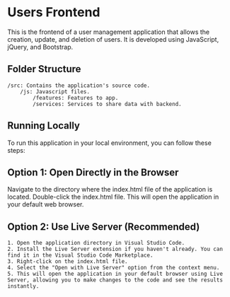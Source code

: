 # Users Frontend

This is the frontend of a user management application that allows the creation, update, and deletion of users. It is developed using JavaScript, jQuery, and Bootstrap.

## Folder Structure

    /src: Contains the application's source code.
        /js: Javascript files.
            /features: Features to app.
            /services: Services to share data with backend.

## Running Locally

To run this application in your local environment, you can follow these steps:

## Option 1: Open Directly in the Browser

Navigate to the directory where the index.html file of the application is located.
Double-click the index.html file.
This will open the application in your default web browser.

## Option 2: Use Live Server (Recommended)

    1. Open the application directory in Visual Studio Code.
    2. Install the Live Server extension if you haven't already. You can find it in the Visual Studio Code Marketplace.
    3. Right-click on the index.html file.
    4. Select the "Open with Live Server" option from the context menu.
    5. This will open the application in your default browser using Live Server, allowing you to make changes to the code and see the results instantly.

